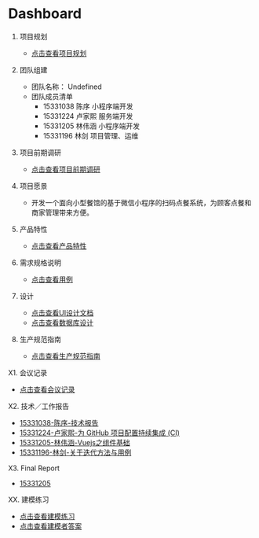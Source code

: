 # Dashboard

1. 项目规划

    - [点击查看项目规划](docs/项目规划.md)

2. 团队组建

    - 团队名称： Undefined
    - 团队成员清单
      - 15331038 陈序 小程序端开发
      - 15331224 卢家熙 服务端开发
      - 15331205 林伟涵 小程序端开发
      - 15331196 林剑 项目管理、运维

3. 项目前期调研

    - [点击查看项目前期调研](docs/项目前期调研.md)

4. 项目愿景

    - 开发一个面向小型餐馆的基于微信小程序的扫码点餐系统，为顾客点餐和商家管理带来方便。

5. 产品特性

    - [点击查看产品特性](docs/产品特性.md)

6. 需求规格说明

    - [点击查看用例](docs/用例.md)

7. 设计

    - [点击查看UI设计文档](docs/UI设计.md)
    - [点击查看数据库设计](docs/数据库设计/qr_meals.sql)  

8. 生产规范指南

    - [点击查看生产规范指南](docs/生产规范指南.md)

X1. 会议记录

  - [点击查看会议记录](docs/会议记录.md)

X2. 技术／工作报告

  - [15331038-陈序-技术报告](https://pak-choi.github.io/系统分析与设计/2018/03/15/SAAD-Report)
  - [15331224-卢家熙-为 GitHub 项目配置持续集成 (CI)](https://daddytrap.github.io/tutorial/github/2018/04/10/travis-ci-tutorial.html)
  - [15331205-林伟涵-Vuejs之组件基础](https://www.jianshu.com/p/95646734fb4c)
  - [15331196-林剑-关于迭代方法与用例](http://blog.resetbypear.com/2018-04-15/%E5%85%B3%E4%BA%8E%E8%BF%AD%E4%BB%A3%E6%96%B9%E6%B3%95%E4%B8%8E%E7%94%A8%E4%BE%8B/)

X3. Final Report
- [15331205](./docs/个人报告/15331205-FinalReport.md)

XX. 建模练习

- [点击查看建模练习](docs/建模练习.md)  
- [点击查看建模者答案](docs/建模答案.md)
